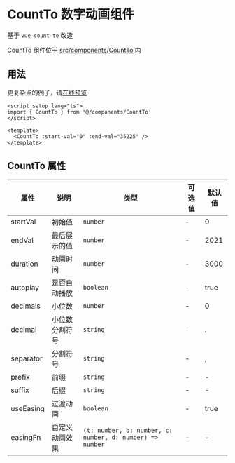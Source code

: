 # CountTo 数字动画组件

基于 `vue-count-to` 改造

CountTo 组件位于 [src/components/CountTo](https://github.com/kailong321200875/vue-element-plus-admin/tree/master/src/components/CountTo) 内

## 用法

更复杂点的例子，请[在线预览](https://element-plus-admin.cn/#/components/count-to)

```vue
<script setup lang="ts">
import { CountTo } from '@/components/CountTo'
</script>

<template>
  <CountTo :start-val="0" :end-val="35225" />
</template>

```

## CountTo 属性

| 属性 | 说明 | 类型 | 可选值 | 默认值 |
| ---- | ---- | ---- | ---- | ---- |
| startVal | 初始值 | `number` | - | 0 |
| endVal | 最后展示的值 | `number` | - | 2021 |
| duration | 动画时间 | `number` | - | 3000 |
| autoplay | 是否自动播放 | `boolean` | - | true |
| decimals | 小位数 | `number` | - | 0 |
| decimal | 小位数分割符号 | `string` | - | . |
| separator | 分割符号 | `string` | - | , |
| prefix | 前缀 | `string` | - | - |
| suffix | 后缀 | `string` | - | - |
| useEasing | 过渡动画 | `boolean` | - | true |
| easingFn | 自定义动画效果 | `(t: number, b: number, c: number, d: number) => number` | - | - |

